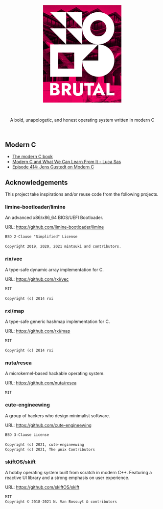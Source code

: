 <br/>
<br/>
<p align="center">
<img width="256" src="meta/brand/logo.png">
</p>
<br/>
<p align="center">
A bold, unapologetic, and honest operating system written in modern C
</p>
<br/>

## Modern C

- [The modern C book](https://modernc.gforge.inria.fr/)
- [Modern C and What We Can Learn From It - Luca Sas](https://www.youtube.com/watch?v=QpAhX-gsHMs)
- [Episode 414: Jens Gustedt on Modern C](https://www.youtube.com/watch?v=xioxhMOx9t4)

## Acknowledgements

This project take inspirations and/or reuse code from the following projects.

### **limine-bootloader/limine**

An advanced x86/x86_64 BIOS/UEFI Bootloader.

URL: <https://github.com/limine-bootloader/limine>

```
BSD 2-Clause "Simplified" License

Copyright 2019, 2020, 2021 mintsuki and contributors.
```

### **rix/vec**

A type-safe dynamic array implementation for C.

URL: <https://github.com/rxi/vec>

```
MIT

Copyright (c) 2014 rxi
```

### **rxi/map**

A type-safe generic hashmap implementation for C.

URL: <https://github.com/rxi/map>

```
MIT

Copyright (c) 2014 rxi
```

### **nuta/resea**

A microkernel-based hackable operating system.

URL: <https://github.com/nuta/resea>

```
MIT
```

### **cute-engineewing**

A group of hackers who design minimalist software.

URL: <https://github.com/cute-engineewing>

```
BSD 3-Clause License

Copyright (c) 2021, cute-engineewing
Copyright (c) 2021, The µnix Contributors
```

### **skiftOS/skift**

A hobby operating system built from scratch in modern C++. Featuring a reactive UI library and a strong emphasis on user experience.

URL: <https://github.com/skiftOS/skift>

```
MIT
Copyright © 2018-2021 N. Van Bossuyt & contributors
```
